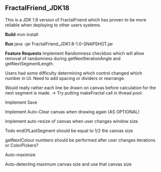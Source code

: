 FractalFriend_JDK18
--------------------
This is a JDK 1.8 version of FractalFriend which has proven to be more reliable when deploying to other users systems.

**Build**
mvn install

**Run**
java -jar FractalFriend_JDK1.8-1.0-SNAPSHOT.jar


**Feature Requests**
Implement Randomness checkbox which will allow removal of randomness during getNextIterationAngle
and getNextSegmentLength.

Users had some difficulty determining which control changed which number in UI. Need to add spacing or dividers or
rearrange.

Would really rather each line be drawn on canvas before calculation for the next segment is made. -> Try putting
makeFractal call in thread pool.

Implement Save

Implement Auto-Clear canvas when drawing again (AS OPTIONAL)

Implement auto-resize of canvas when user changes window size.

Todo endOfLastSegment should be equal to 1/2 the canvas size

getNextColour numbers should be performed after user changes iterations or ColorPickers?

Auto-maximize

Auto-detecting maximum canvas size and use that canvas size
